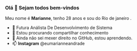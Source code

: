 ### Olá  👋 Sejam todos bem-vindos 

Meu nome é **Marianne**, tenho 28 anos e sou do Rio de janeiro .
- 🔭 Futura Análista De Desenvolvimento de Sistema
- 🌱 Estou procurando compartilhar conhecimento
- 💬 Ainda não sei mexer direito no GitHub, estou aprendendo.
- 📫 **Instagram** @eumarianneandrade
